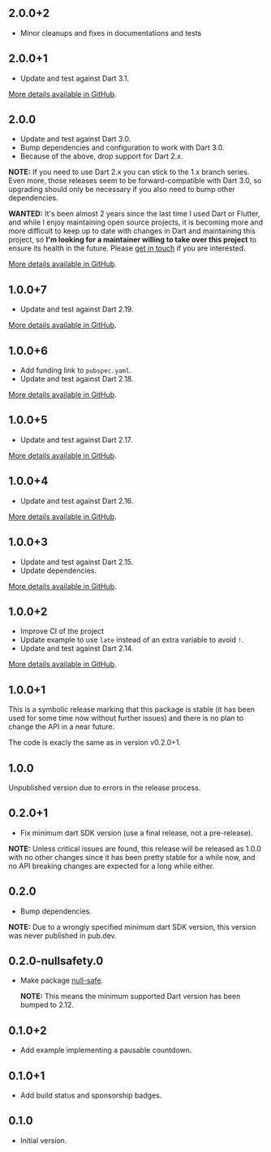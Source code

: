 ## 2.0.0+2

- Minor cleanups and fixes in documentations and tests

## 2.0.0+1

- Update and test against Dart 3.1.

[More details available in
GitHub](https://github.com/llucax/pausable_timer/milestone/14?closed=1).

## 2.0.0

- Update and test against Dart 3.0.
- Bump dependencies and configuration to work with Dart 3.0.
- Because of the above, drop support for Dart 2.x.

**NOTE:** If you need to use Dart 2.x you can stick to the 1.x branch series.
Even more, those releases seem to be forward-compatible with Dart 3.0, so
upgrading should only be necessary if you also need to bump other dependencies.

**WANTED:** It's been almost 2 years since the last time I used Dart or
Flutter, and while I enjoy maintaining open source projects, it is becoming
more and more difficult to keep up to date with changes in Dart and maintaining
this project, so **I'm looking for a maintainer willing to take over this
project** to ensure its health in the future.  Please [get in
touch](https://github.com/llucax/pausable_timer/discussions/55) if you are
interested.

[More details available in
GitHub](https://github.com/llucax/pausable_timer/milestone/13?closed=1).

## 1.0.0+7

- Update and test against Dart 2.19.

[More details available in
GitHub](https://github.com/llucax/pausable_timer/milestone/12?closed=1).

## 1.0.0+6

- Add funding link to `pubspec.yaml`.
- Update and test against Dart 2.18.

[More details available in
GitHub](https://github.com/llucax/pausable_timer/milestone/11?closed=1).

## 1.0.0+5

- Update and test against Dart 2.17.

[More details available in
GitHub](https://github.com/llucax/pausable_timer/milestone/9?closed=1).

## 1.0.0+4

- Update and test against Dart 2.16.

[More details available in
GitHub](https://github.com/llucax/pausable_timer/milestone/8?closed=1).

## 1.0.0+3

- Update and test against Dart 2.15.
- Update dependencies.

[More details available in
GitHub](https://github.com/llucax/pausable_timer/milestone/8?closed=1).

## 1.0.0+2

- Improve CI of the project
- Update example to use `late` instead of an extra variable to avoid `!`.
- Update and test against Dart 2.14.

[More details available in
GitHub](https://github.com/llucax/pausable_timer/milestone/7?closed=1).

## 1.0.0+1

This is a symbolic release marking that this package is stable (it has
been used for some time now without further issues) and there is no plan
to change the API in a near future.

The code is exacly the same as in version v0.2.0+1.

## 1.0.0

Unpublished version due to errors in the release process.

## 0.2.0+1

- Fix minimum dart SDK version (use a final release, not a pre-release).

**NOTE:** Unless critical issues are found, this release will be released as
1.0.0 with no other changes since it has been pretty stable for a while now,
and no API breaking changes are expected for a long while either.

## 0.2.0

- Bump dependencies.

**NOTE:** Due to a wrongly specified minimum dart SDK version, this version was
never published in pub.dev.

## 0.2.0-nullsafety.0

- Make package [null-safe](https://dart.dev/null-safety).

  **NOTE:** This means the minimum supported Dart version has been bumped to 2.12.

## 0.1.0+2

- Add example implementing a pausable countdown.

## 0.1.0+1

- Add build status and sponsorship badges.

## 0.1.0

- Initial version.
